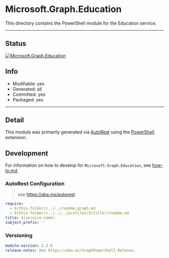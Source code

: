 <!-- region Generated -->
# Microsoft.Graph.Education
This directory contains the PowerShell module for the Education service.

---
## Status
[![Microsoft.Graph.Education](https://img.shields.io/powershellgallery/v/Microsoft.Graph.Education.svg?style=flat-square&label=Microsoft.Graph.Education "Microsoft.Graph.Education")](https://www.powershellgallery.com/packages/Microsoft.Graph.Education/)

## Info
- Modifiable: yes
- Generated: all
- Committed: yes
- Packaged: yes

---
## Detail
This module was primarily generated via [AutoRest](https://github.com/Azure/autorest) using the [PowerShell](https://github.com/Azure/autorest.powershell) extension.

## Development
For information on how to develop for `Microsoft.Graph.Education`, see [how-to.md](how-to.md).
<!-- endregion -->

### AutoRest Configuration

> see https://aka.ms/autorest

``` yaml
require:
  - $(this-folder)/../../readme.graph.md
  - $(this-folder)/../../../profiles/$(title)/readme.md
title: $(service-name)
subject-prefix: ''

```
### Versioning

``` yaml
module-version: 1.2.0
release-notes: See https://aka.ms/GraphPowerShell-Release.
```
